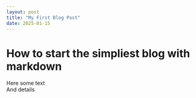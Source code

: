 ```yaml
---
layout: post
title: "My First Blog Post"
date: 2025-01-15
---
```


# How to start the simpliest blog with markdown

Here some text  
And details

